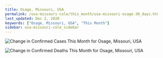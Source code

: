 ```yaml
---
title: Osage, Missouri, USA
permalink: /usa-missouri-cole/this_month/usa-missouri-osage-30_days.html
last_updated: Dec 2, 2020
keywords: ["Osage, Missouri, USA", "This Month"]
sidebar: usa-missouri-cole_sidebar
---
```


![Change in Confirmed Cases This Month for Osage, Missouri, USA](/covid_tracker/images/graphs/usa-missouri-osage-delta_confirmed-30_days_graph.png)

![Change in Confirmed Deaths This Month for Osage, Missouri, USA](/covid_tracker/images/graphs/usa-missouri-osage-delta_deaths-30_days_graph.png)
